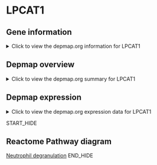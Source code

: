 <h1>LPCAT1</h1>

<h2>Gene information</h2>
<details>
  <summary>Click to view the depmap.org information for LPCAT1</summary>
  <iframe src="https://depmap.org/portal/gene/LPCAT1?tab=about" style="border:none;width:100%;height:800px"></iframe>
</details>

<h2>Depmap overview</h2>
<details>
  <summary>Click to view the depmap.org summary for LPCAT1</summary>
  <iframe src="https://depmap.org/portal/gene/LPCAT1?tab=overview" style="border:none;width:100%;height:800px"></iframe>
</details>

<h2>Depmap expression</h2>
<details>
  <summary>Click to view the depmap.org expression data for LPCAT1</summary>
  <iframe src="https://depmap.org/portal/gene/LPCAT1?tab=characterization" style="border:none;width:100%;height:800px"></iframe>
</details>


START_HIDE
<h2>Reactome Pathway diagram</h2>
<a href="https://reactome.org/PathwayBrowser/#/R-HSA-6798695">Neutrophil degranulation</a>
END_HIDE


